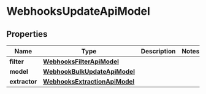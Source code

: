 
# WebhooksUpdateApiModel

## Properties
| Name | Type | Description | Notes |
| ------------ | ------------- | ------------- | ------------- |
| **filter** | [**WebhooksFilterApiModel**](WebhooksFilterApiModel.md) |  |  |
| **model** | [**WebhookBulkUpdateApiModel**](WebhookBulkUpdateApiModel.md) |  |  |
| **extractor** | [**WebhooksExtractionApiModel**](WebhooksExtractionApiModel.md) |  |  |



